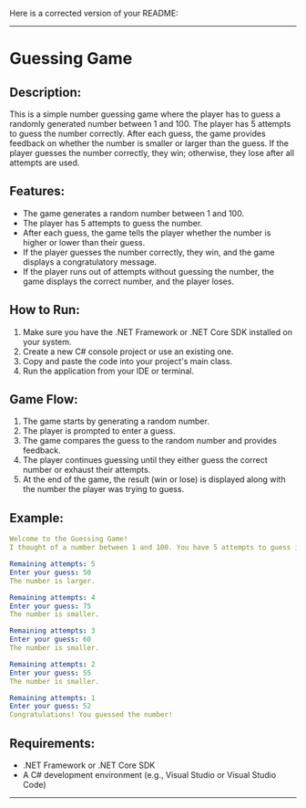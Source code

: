 Here is a corrected version of your README:

---

# Guessing Game

## Description:
This is a simple number guessing game where the player has to guess a randomly generated number between 1 and 100. The player has 5 attempts to guess the number correctly. After each guess, the game provides feedback on whether the number is smaller or larger than the guess. If the player guesses the number correctly, they win; otherwise, they lose after all attempts are used.

## Features:
- The game generates a random number between 1 and 100.
- The player has 5 attempts to guess the number.
- After each guess, the game tells the player whether the number is higher or lower than their guess.
- If the player guesses the number correctly, they win, and the game displays a congratulatory message.
- If the player runs out of attempts without guessing the number, the game displays the correct number, and the player loses.

## How to Run:
1. Make sure you have the .NET Framework or .NET Core SDK installed on your system.
2. Create a new C# console project or use an existing one.
3. Copy and paste the code into your project's main class.
4. Run the application from your IDE or terminal.

## Game Flow:
1. The game starts by generating a random number.
2. The player is prompted to enter a guess.
3. The game compares the guess to the random number and provides feedback.
4. The player continues guessing until they either guess the correct number or exhaust their attempts.
5. At the end of the game, the result (win or lose) is displayed along with the number the player was trying to guess.

## Example:
```yaml
Welcome to the Guessing Game!
I thought of a number between 1 and 100. You have 5 attempts to guess it.

Remaining attempts: 5
Enter your guess: 50
The number is larger.

Remaining attempts: 4
Enter your guess: 75
The number is smaller.

Remaining attempts: 3
Enter your guess: 60
The number is smaller.

Remaining attempts: 2
Enter your guess: 55
The number is smaller.

Remaining attempts: 1
Enter your guess: 52
Congratulations! You guessed the number!
```

## Requirements:
- .NET Framework or .NET Core SDK
- A C# development environment (e.g., Visual Studio or Visual Studio Code)

---
